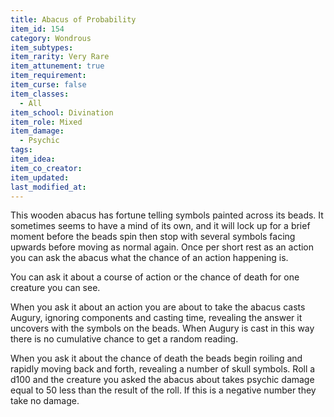 ```yaml
---
title: Abacus of Probability
item_id: 154
category: Wondrous
item_subtypes:
item_rarity: Very Rare
item_attunement: true
item_requirement:
item_curse: false
item_classes:
  - All
item_school: Divination
item_role: Mixed
item_damage:
  - Psychic
tags:
item_idea:
item_co_creator:
item_updated:
last_modified_at:
---
```


This wooden abacus has fortune telling symbols painted across its beads. It sometimes seems to have a mind of its own, and it will lock up for a brief moment before the beads spin then stop with several symbols facing upwards before moving as normal again. Once per short rest as an action you can ask the abacus what the chance of an action happening is.

You can ask it about a course of action or the chance of death for one creature you can see.

When you ask it about an action you are about to take the abacus casts Augury, ignoring components and casting time, revealing the answer it uncovers with the symbols on the beads. When Augury is cast in this way there is no cumulative chance to get a random reading.

When you ask it about the chance of death the beads begin roiling and rapidly moving back and forth, revealing a number of skull symbols. Roll a d100 and the creature you asked the abacus about takes psychic damage equal to 50 less than the result of the roll. If this is a negative number they take no damage.
